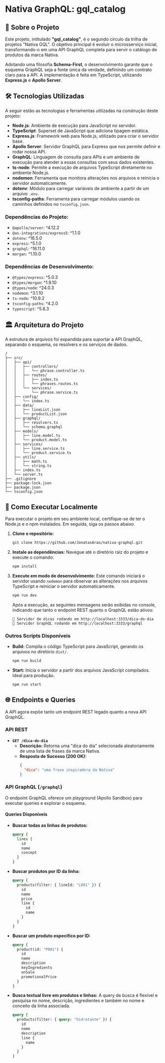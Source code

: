 # Nativa GraphQL: gql_catalog

## 📜 Sobre o Projeto

Este projeto, intitulado **"gql_catalog"**, é o segundo círculo da trilha de projetos "Nativa GQL". O objetivo principal é evoluir o microsserviço inicial, transformando-o em uma API GraphQL completa para servir o catálogo de produtos da marca Nativa.

Adotando uma filosofia **Schema-First**, o desenvolvimento garante que o esquema GraphQL seja a fonte única da verdade, definindo um contrato claro para a API. A implementação é feita em TypeScript, utilizando **Express.js** e **Apollo Server**.

## 🛠️ Tecnologias Utilizadas

A seguir estão as tecnologias e ferramentas utilizadas na construção deste projeto:

-   **Node.js**: Ambiente de execução para JavaScript no servidor.
-   **TypeScript**: Superset de JavaScript que adiciona tipagem estática.
-   **Express.js**: Framework web para Node.js, utilizado para criar o servidor base.
-   **Apollo Server**: Servidor GraphQL para Express que nos permite definir e rodar nossa API.
-   **GraphQL**: Linguagem de consulta para APIs e um ambiente de execução para atender a essas consultas com seus dados existentes.
-   **ts-node**: Permite a execução de arquivos TypeScript diretamente no ambiente Node.js.
-   **nodemon**: Ferramenta que monitora alterações nos arquivos e reinicia o servidor automaticamente.
-   **dotenv**: Módulo para carregar variáveis de ambiente a partir de um arquivo `.env`.
-   **tsconfig-paths**: Ferramenta para carregar módulos usando os caminhos definidos no `tsconfig.json`.

### Dependências do Projeto:

-   `@apollo/server`: ^4.12.2
-   `@as-integrations/express5`: ^1.1.0
-   `dotenv`: ^16.5.0
-   `express`: ^5.1.0
-   `graphql`: ^16.11.0
-   `morgan`: ^1.10.0

### Dependências de Desenvolvimento:

-   `@types/express`: ^5.0.3
-   `@types/morgan`: ^1.9.10
-   `@types/node`: ^24.0.3
-   `nodemon`: ^3.1.10
-   `ts-node`: ^10.9.2
-   `tsconfig-paths`: ^4.2.0
-   `typescript`: ^5.8.3

## 🏛️ Arquitetura do Projeto

A estrutura de arquivos foi expandida para suportar a API GraphQL, separando o esquema, os resolvers e os serviços de dados.

```
/
├── src/
│   ├── api/
│   │   ├── controllers/
│   │   │   └── phrase.controller.ts
│   │   ├── routes/
│   │   │   ├── index.ts
│   │   │   └── phrases.routes.ts
│   │   └── services/
│   │       └── phrase.service.ts
│   ├── config/
│   │   └── index.ts
│   ├── data/
│   │   ├── lineList.json
│   │   └── productList.json
│   ├── graphql/
│   │   ├── resolvers.ts
│   │   └── schema.graphql
│   ├── models/
│   │   ├── line.model.ts
│   │   └── product.model.ts
│   ├── services/
│   │   ├── line.service.ts
│   │   └── product.service.ts
│   ├── utils/
│   │   ├── math.ts
│   │   └── string.ts
│   ├── index.ts
│   └── server.ts
├── .gitignore
├── package-lock.json
├── package.json
└── tsconfig.json
```

## 🚀 Como Executar Localmente

Para executar o projeto em seu ambiente local, certifique-se de ter o Node.js e o npm instalados. Em seguida, siga os passos abaixo.

1.  **Clone o repositório:**

    ```bash
    git clone https://github.com/JonatasArao/nativa-graphql.git
    ```

2.  **Instale as dependências:**
    Navegue até o diretório raiz do projeto e execute o comando:

    ```bash
    npm install
    ```

3.  **Execute em modo de desenvolvimento:**
    Este comando iniciará o servidor usando `nodemon` para observar as alterações nos arquivos TypeScript e reiniciar o servidor automaticamente.

    ```bash
    npm run dev
    ```

    Após a execução, as seguintes mensagens serão exibidas no console, indicando que tanto o endpoint REST quanto o GraphQL estão ativos:
    
    ```
    🚀 Servidor de dicas rodando em http://localhost:3333/dica-do-dia
    🚀 Servidor GraphQL rodando em http://localhost:3333/graphql
    ```

### Outros Scripts Disponíveis

-   **Build:**
    Compila o código TypeScript para JavaScript, gerando os arquivos no diretório `dist/`.

    ```bash
    npm run build
    ```

-   **Start:**
    Inicia o servidor a partir dos arquivos JavaScript compilados. Ideal para produção.

    ```bash
    npm run start
    ```

## 🌐 Endpoints e Queries

A API agora expõe tanto um endpoint REST legado quanto a nova API GraphQL.

### API REST

-   **`GET /dica-do-dia`**
    -   **Descrição:** Retorna uma "dica do dia" selecionada aleatoriamente de uma lista de frases da marca Nativa.
    -   **Resposta de Sucesso (200 OK):**
        ```json
        {
          "dica": "uma frase inspiradora da Nativa"
        }
        ```

### API GraphQL (`/graphql`)

O endpoint GraphQL oferece um playground (Apollo Sandbox) para executar queries e explorar o esquema.

#### Queries Disponíveis

-   **Buscar todas as linhas de produtos:**
    ```graphql
    query {
      lines {
        id
        name
        concept
      }
    }
    ```

-   **Buscar produtos por ID da linha:**
    ```graphql
    query {
      products(filter: { lineId: "L001" }) {
        id
        name
        price
        line {
          id
          name
        }
      }
    }
    ```

-   **Buscar um produto específico por ID:**
    ```graphql
    query {
      product(id: "P001") {
        id
        name
        description
        keyIngredients
        onSale
        promotionalPrice
      }
    }
    ```

-   **Busca textual livre em produtos e linhas:**
    A query de busca é flexível e pesquisa no nome, descrição, ingredientes e também no nome e conceito da linha associada.
    ```graphql
    query {
      products(filter: { query: "hidratante" }) {
        id
        name
        description
        line {
          name
        }
      }
    }
    ```